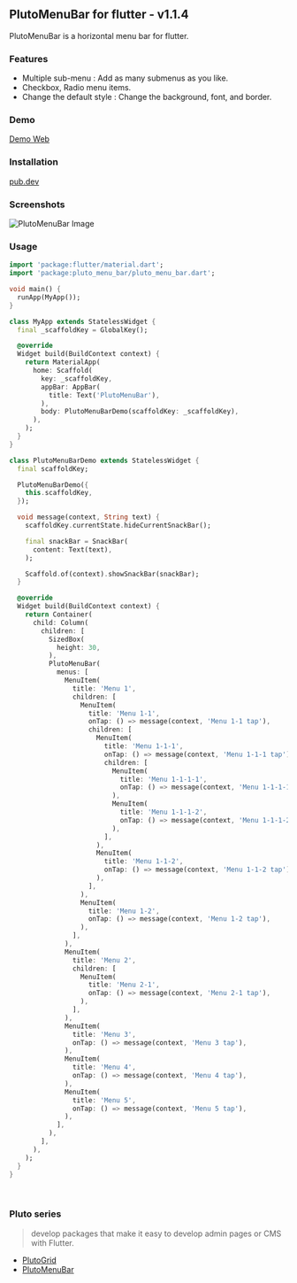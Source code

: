 ## PlutoMenuBar for flutter - v1.1.4

PlutoMenuBar is a horizontal menu bar for flutter.

### Features
- Multiple sub-menu : Add as many submenus as you like.
- Checkbox, Radio menu items.
- Change the default style : Change the background, font, and border.

### Demo
[Demo Web](https://bosskmk.github.io/pluto_menu_bar/build/web/index.html)

### Installation
[pub.dev](https://pub.dev/packages/pluto_menu_bar)

### Screenshots

![PlutoMenuBar Image](https://bosskmk.github.io/images/pluto_menu_bar_img1.gif)

### Usage
```dart
import 'package:flutter/material.dart';
import 'package:pluto_menu_bar/pluto_menu_bar.dart';

void main() {
  runApp(MyApp());
}

class MyApp extends StatelessWidget {
  final _scaffoldKey = GlobalKey();

  @override
  Widget build(BuildContext context) {
    return MaterialApp(
      home: Scaffold(
        key: _scaffoldKey,
        appBar: AppBar(
          title: Text('PlutoMenuBar'),
        ),
        body: PlutoMenuBarDemo(scaffoldKey: _scaffoldKey),
      ),
    );
  }
}

class PlutoMenuBarDemo extends StatelessWidget {
  final scaffoldKey;

  PlutoMenuBarDemo({
    this.scaffoldKey,
  });

  void message(context, String text) {
    scaffoldKey.currentState.hideCurrentSnackBar();

    final snackBar = SnackBar(
      content: Text(text),
    );

    Scaffold.of(context).showSnackBar(snackBar);
  }

  @override
  Widget build(BuildContext context) {
    return Container(
      child: Column(
        children: [
          SizedBox(
            height: 30,
          ),
          PlutoMenuBar(
            menus: [
              MenuItem(
                title: 'Menu 1',
                children: [
                  MenuItem(
                    title: 'Menu 1-1',
                    onTap: () => message(context, 'Menu 1-1 tap'),
                    children: [
                      MenuItem(
                        title: 'Menu 1-1-1',
                        onTap: () => message(context, 'Menu 1-1-1 tap'),
                        children: [
                          MenuItem(
                            title: 'Menu 1-1-1-1',
                            onTap: () => message(context, 'Menu 1-1-1-1 tap'),
                          ),
                          MenuItem(
                            title: 'Menu 1-1-1-2',
                            onTap: () => message(context, 'Menu 1-1-1-2 tap'),
                          ),
                        ],
                      ),
                      MenuItem(
                        title: 'Menu 1-1-2',
                        onTap: () => message(context, 'Menu 1-1-2 tap'),
                      ),
                    ],
                  ),
                  MenuItem(
                    title: 'Menu 1-2',
                    onTap: () => message(context, 'Menu 1-2 tap'),
                  ),
                ],
              ),
              MenuItem(
                title: 'Menu 2',
                children: [
                  MenuItem(
                    title: 'Menu 2-1',
                    onTap: () => message(context, 'Menu 2-1 tap'),
                  ),
                ],
              ),
              MenuItem(
                title: 'Menu 3',
                onTap: () => message(context, 'Menu 3 tap'),
              ),
              MenuItem(
                title: 'Menu 4',
                onTap: () => message(context, 'Menu 4 tap'),
              ),
              MenuItem(
                title: 'Menu 5',
                onTap: () => message(context, 'Menu 5 tap'),
              ),
            ],
          ),
        ],
      ),
    );
  }
}
```

<br>

### Pluto series
> develop packages that make it easy to develop admin pages or CMS with Flutter.
* [PlutoGrid](https://github.com/bosskmk/pluto_grid)
* [PlutoMenuBar](https://github.com/bosskmk/pluto_menu_bar)